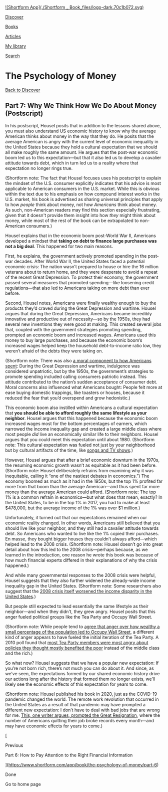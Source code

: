 [![Shortform App](./Shortform _ Book_files/logo-dark.70c1b072.svg)](https://www.shortform.com/app)

[Discover](https://www.shortform.com/app)

[Books](https://www.shortform.com/app/books)

[Articles](https://www.shortform.com/app/articles)

[My library](https://www.shortform.com/app/library)

[Search](https://www.shortform.com/app/search)

# The Psychology of Money

[Back to Discover](https://www.shortform.com/app)

## Part 7: Why We Think How We Do About Money (Postscript)

In his postscript, Housel posits that in addition to the lessons shared above, you must also understand US economic history to know why the average American thinks about money in the way that they do. He posits that the average American is angry with the current level of economic inequality in the United States because they hold a cultural expectation that we should all make roughly the same amount. He argues that the post-war economic boom led us to this expectation—but that it also led us to develop a cavalier attitude towards debt, which in turn led us to a reality where that expectation no longer rings true.

(Shortform note: The fact that Housel focuses uses his postscript to explain the mindset of the U.S. consumer explicitly indicates that his advice is most applicable to American consumers in the U.S. market. While this is obvious within the text due to his emphasis on how compound interest works in the U.S. market, his book is advertised as sharing universal principles that apply to how _people_ think about money, not how _Americans_ think about money. As such, non-American readers may find this section especially frustrating, given that it doesn't provide them insight into how _they_ might think about money, while most of the rest of the book can be extrapolated to non-American consumers.)

Housel explains that in the economic boom post-World War II, Americans developed a mindset that **taking on debt to finance large purchases was not a big deal**. This happened for two main reasons.

First, he explains, the government actively promoted spending in the post-war decades. After World War II, the United States faced a potential economic crisis: The nation wasn’t prepared to house or hire the 16 million veterans about to return home, and they were desperate to avoid a repeat of the recent Great Depression. To protect their economy, the government passed several measures that promoted spending—like loosening credit regulations—that also led to Americans taking on more debt than ever before.

Second, Housel notes, Americans were finally wealthy enough to buy the products they’d craved during the Great Depression and wartime. Housel argues that during the Great Depression, Americans became incredibly innovative and productive out of necessity—so by the 1950s, they had several new inventions they were good at making. This created several jobs that, coupled with the government strategies promoting spending, prompted an economic boom and increased wages. Americans used this money to buy large purchases, and because the economic boom’s increased wages helped keep the household debt-to-income ratio low, they weren’t afraid of the debts they were taking on.

(Shortform note: There was also [a moral component to how Americans spent](https://www.pbs.org/wgbh/americanexperience/features/tupperware-consumer/): During the Great Depression and wartime, indulgence was considered unpatriotic, but by the 1950s, the government’s strategies to promote spending included calling consumers patriotic instead. This attitude contributed to the nation’s sudden acceptance of consumer debt. Moral concerns also influenced what Americans bought: People felt more at ease buying domestic trappings, like toasters or houses, because it reduced the fear that you’d overspend and grow hedonistic.)

This economic boom also instilled within Americans a cultural expectation that **you should be able to afford roughly the same lifestyle as your neighbor**. Housel argues that this happened because the economic boom increased wages most for the bottom percentages of earners, which narrowed the income inequality gap and created a large middle class where most people _did_ live an economically similar life to their neighbors. Housel argues that you could meet this expectation until about 1980. (Shortform note: This cultural expectation was fueled not just by your neighborhood but by cultural artifacts of the time, like [songs and TV shows](https://www.npr.org/2016/07/05/481571379/a-brief-history-of-americas-middle-class).)

However, Housel argues that after a brief economic downturn in the 1970s, the resuming economic growth wasn’t as equitable as it had been before. (Shortform note: Housel deliberately refrains from examining why it was inequitable, calling it “one of the nastiest debates in economics.”) The economy boomed as much as it had in the 1950s, but the top 1% profited far more from that boom than the average American—and thus spent far more money than the average American could afford. (Shortform note: The top 1% is a common refrain in economics—but what does that mean, exactly? In the United States, to be in the top 1% in 2017, you had to make at least $478,000, but the average income of the 1% was over $1 million.)

Unfortunately, it turned out that our expectations remained when our economic reality changed. In other words, Americans still believed that you should live like your neighbor, and they still had a cavalier attitude towards debt. So Americans who wanted to live like the 1% copied their purchases. En masse, they bought bigger houses they couldn’t always afford—which helped lead to the 2008 crisis. (Shortform note: Housel doesn’t go into great detail about how this led to the 2008 crisis—perhaps because, as we learned in the introduction, one reason he wrote this book was because of how much financial experts differed in their explanations of why the crisis happened.)

And while many governmental responses to the 2008 crisis were helpful, Housel suggests that they also further widened the already-wide income inequality gap in the United States. (Shortform note: Some researchers also suggest that the [2008 crisis itself worsened the income disparity in the United States](https://hbr.org/2018/09/research-how-the-financial-crisis-drastically-increased-wealth-inequality-in-the-u-s).)

But people still expected to lead essentially the same lifestyle as their neighbor—and when they didn’t, they grew angry. Housel posits that this anger fueled political groups like the Tea Party and Occupy Wall Street.

(Shortform note: While people tend to [agree that anger over how wealthy a small percentage of the population led to Occupy Wall Street](https://www.aljazeera.com/economy/2021/9/17/a-decade-on-occupy-wall-streets-legacy-on-income-inequality), a different kind of anger appears to have fueled the initial iteration of the Tea Party. A 2010 poll found that [most Tea Party members were most angry about policies they thought mostly benefited the poor](https://www.nytimes.com/2010/04/15/us/politics/15poll.html) instead of the middle class and the rich.)

So what now? Housel suggests that we have a popular new expectation: If you’re not born rich, there’s not much you can do about it. And since, as we’ve seen, the expectations formed by our shared economic history drive our actions long after the history that formed them no longer exists, we’ll likely see the economic effects of this expectation for years to come.

(Shortform note: Housel published his book in 2020, just as the COVID-19 pandemic changed the world. The remote work revolution that occurred in the United States as a result of that pandemic may have prompted a different new expectation: I don’t have to deal with bad jobs that are wrong for me. [This, one writer argues, prompted the Great Resignation](https://www.theatlantic.com/ideas/archive/2021/10/great-resignation-accelerating/620382/), where the number of Americans quitting their job broke records every month—and may have economic effects for years to come.)

[

Previous

Part 6: How to Pay Attention to the Right Financial Information

](https://www.shortform.com/app/book/the-psychology-of-money/part-6)

Done

Go to home page